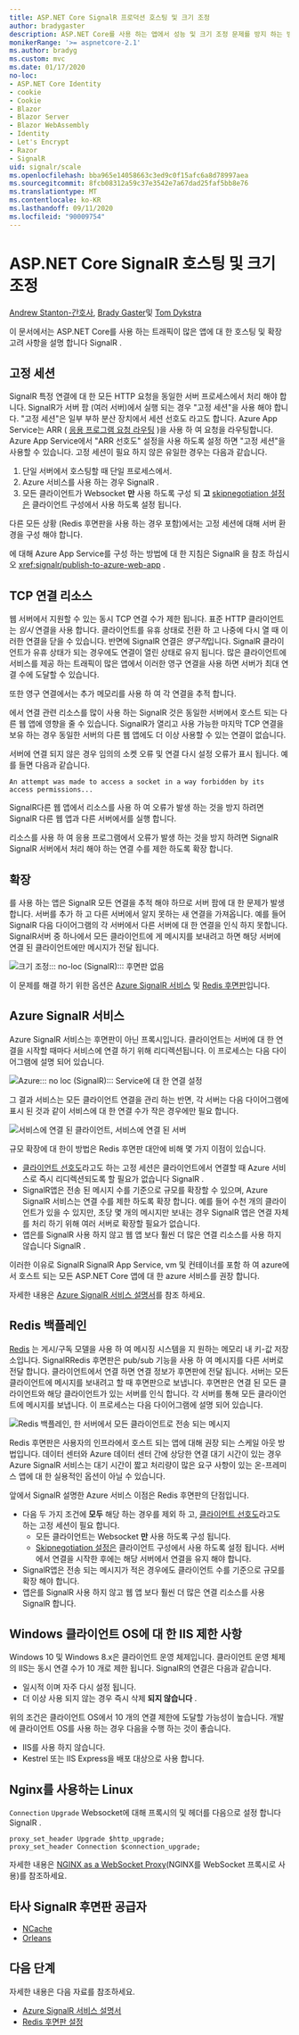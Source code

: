 ```yaml
---
title: ASP.NET Core SignalR 프로덕션 호스팅 및 크기 조정
author: bradygaster
description: ASP.NET Core를 사용 하는 앱에서 성능 및 크기 조정 문제를 방지 하는 방법에 대해 알아봅니다 SignalR .
monikerRange: '>= aspnetcore-2.1'
ms.author: bradyg
ms.custom: mvc
ms.date: 01/17/2020
no-loc:
- ASP.NET Core Identity
- cookie
- Cookie
- Blazor
- Blazor Server
- Blazor WebAssembly
- Identity
- Let's Encrypt
- Razor
- SignalR
uid: signalr/scale
ms.openlocfilehash: bba965e14058663c3ed9c0f15afc6a8d78997aea
ms.sourcegitcommit: 8fcb08312a59c37e3542e7a67dad25faf5bb8e76
ms.translationtype: MT
ms.contentlocale: ko-KR
ms.lasthandoff: 09/11/2020
ms.locfileid: "90009754"
---
```

# <a name="aspnet-core-no-locsignalr-hosting-and-scaling"></a>ASP.NET Core SignalR 호스팅 및 크기 조정

[Andrew Stanton-간호사](https://twitter.com/anurse), [Brady Gaster](https://twitter.com/bradygaster)및 [Tom Dykstra](https://github.com/tdykstra)

이 문서에서는 ASP.NET Core를 사용 하는 트래픽이 많은 앱에 대 한 호스팅 및 확장 고려 사항을 설명 합니다 SignalR .

## <a name="sticky-sessions"></a>고정 세션

SignalR 특정 연결에 대 한 모든 HTTP 요청을 동일한 서버 프로세스에서 처리 해야 합니다. SignalR가 서버 팜 (여러 서버)에서 실행 되는 경우 "고정 세션"을 사용 해야 합니다. "고정 세션"은 일부 부하 분산 장치에서 세션 선호도 라고도 합니다. Azure App Service는 ARR ( [응용 프로그램 요청 라우팅](https://docs.microsoft.com/iis/extensions/planning-for-arr/application-request-routing-version-2-overview) )을 사용 하 여 요청을 라우팅합니다. Azure App Service에서 "ARR 선호도" 설정을 사용 하도록 설정 하면 "고정 세션"을 사용할 수 있습니다. 고정 세션이 필요 하지 않은 유일한 경우는 다음과 같습니다.

1. 단일 서버에서 호스팅할 때 단일 프로세스에서.
1. Azure 서비스를 사용 하는 경우 SignalR .
1. 모든 클라이언트가 Websocket **만** 사용 하도록 구성 되 **고** [skipnegotiation 설정은](xref:signalr/configuration#configure-additional-options) 클라이언트 구성에서 사용 하도록 설정 됩니다.

다른 모든 상황 (Redis 후면판을 사용 하는 경우 포함)에서는 고정 세션에 대해 서버 환경을 구성 해야 합니다.

에 대해 Azure App Service를 구성 하는 방법에 대 한 지침은 SignalR 을 참조 하십시오 <xref:signalr/publish-to-azure-web-app> .

## <a name="tcp-connection-resources"></a>TCP 연결 리소스

웹 서버에서 지원할 수 있는 동시 TCP 연결 수가 제한 됩니다. 표준 HTTP 클라이언트는 *임시* 연결을 사용 합니다. 클라이언트를 유휴 상태로 전환 하 고 나중에 다시 열 때 이러한 연결을 닫을 수 있습니다. 반면에 SignalR 연결은 *영구적*입니다. SignalR 클라이언트가 유휴 상태가 되는 경우에도 연결이 열린 상태로 유지 됩니다. 많은 클라이언트에 서비스를 제공 하는 트래픽이 많은 앱에서 이러한 영구 연결을 사용 하면 서버가 최대 연결 수에 도달할 수 있습니다.

또한 영구 연결에서는 추가 메모리를 사용 하 여 각 연결을 추적 합니다.

에서 연결 관련 리소스를 많이 사용 하는 SignalR 것은 동일한 서버에서 호스트 되는 다른 웹 앱에 영향을 줄 수 있습니다. SignalR가 열리고 사용 가능한 마지막 TCP 연결을 보유 하는 경우 동일한 서버의 다른 웹 앱에도 더 이상 사용할 수 있는 연결이 없습니다.

서버에 연결 되지 않은 경우 임의의 소켓 오류 및 연결 다시 설정 오류가 표시 됩니다. 예를 들면 다음과 같습니다.

```
An attempt was made to access a socket in a way forbidden by its access permissions...
```

SignalR다른 웹 앱에서 리소스를 사용 하 여 오류가 발생 하는 것을 방지 하려면 SignalR 다른 웹 앱과 다른 서버에서를 실행 합니다.

리소스를 사용 하 여 응용 프로그램에서 오류가 발생 하는 것을 방지 하려면 SignalR SignalR 서버에서 처리 해야 하는 연결 수를 제한 하도록 확장 합니다.

## <a name="scale-out"></a>확장

를 사용 하는 앱은 SignalR 모든 연결을 추적 해야 하므로 서버 팜에 대 한 문제가 발생 합니다. 서버를 추가 하 고 다른 서버에서 알지 못하는 새 연결을 가져옵니다. 예를 들어 SignalR 다음 다이어그램의 각 서버에서 다른 서버에 대 한 연결을 인식 하지 못합니다. SignalR서버 중 하나에서 모든 클라이언트에 게 메시지를 보내려고 하면 해당 서버에 연결 된 클라이언트에만 메시지가 전달 됩니다.

![크기 조정::: no-loc (SignalR)::: 후면판 없음](scale/_static/scale-no-backplane.png)

이 문제를 해결 하기 위한 옵션은 [Azure SignalR 서비스](#azure-signalr-service) 및 [Redis 후면판](#redis-backplane)입니다.

## <a name="azure-no-locsignalr-service"></a>Azure SignalR 서비스

Azure SignalR 서비스는 후면판이 아닌 프록시입니다. 클라이언트는 서버에 대 한 연결을 시작할 때마다 서비스에 연결 하기 위해 리디렉션됩니다. 이 프로세스는 다음 다이어그램에 설명 되어 있습니다.

![Azure::: no loc (SignalR)::: Service에 대 한 연결 설정](scale/_static/azure-signalr-service-one-connection.png)

그 결과 서비스는 모든 클라이언트 연결을 관리 하는 반면, 각 서버는 다음 다이어그램에 표시 된 것과 같이 서비스에 대 한 연결 수가 작은 경우에만 필요 합니다.

![서비스에 연결 된 클라이언트, 서비스에 연결 된 서버](scale/_static/azure-signalr-service-multiple-connections.png)

규모 확장에 대 한이 방법은 Redis 후면판 대안에 비해 몇 가지 이점이 있습니다.

* [클라이언트 선호도](/iis/extensions/configuring-application-request-routing-arr/http-load-balancing-using-application-request-routing#step-3---configure-client-affinity)라고도 하는 고정 세션은 클라이언트에서 연결할 때 Azure 서비스로 즉시 리디렉션되도록 할 필요가 없습니다 SignalR .
* SignalR앱은 전송 된 메시지 수를 기준으로 규모를 확장할 수 있으며, Azure SignalR 서비스는 연결 수를 제한 하도록 확장 합니다. 예를 들어 수천 개의 클라이언트가 있을 수 있지만, 초당 몇 개의 메시지만 보내는 경우 SignalR 앱은 연결 자체를 처리 하기 위해 여러 서버로 확장할 필요가 없습니다.
* 앱은를 SignalR 사용 하지 않고 웹 앱 보다 훨씬 더 많은 연결 리소스를 사용 하지 않습니다 SignalR .

이러한 이유로 SignalR SignalR App Service, vm 및 컨테이너를 포함 하 여 azure에서 호스트 되는 모든 ASP.NET Core 앱에 대 한 azure 서비스를 권장 합니다.

자세한 내용은 [Azure SignalR 서비스 설명서](/azure/azure-signalr/signalr-overview)를 참조 하세요.

## <a name="redis-backplane"></a>Redis 백플레인

[Redis](https://redis.io/) 는 게시/구독 모델을 사용 하 여 메시징 시스템을 지 원하는 메모리 내 키-값 저장소입니다. SignalRRedis 후면판은 pub/sub 기능을 사용 하 여 메시지를 다른 서버로 전달 합니다. 클라이언트에서 연결 하면 연결 정보가 후면판에 전달 됩니다. 서버는 모든 클라이언트에 메시지를 보내려고 할 때 후면판으로 보냅니다. 후면판은 연결 된 모든 클라이언트와 해당 클라이언트가 있는 서버를 인식 합니다. 각 서버를 통해 모든 클라이언트에 메시지를 보냅니다. 이 프로세스는 다음 다이어그램에 설명 되어 있습니다.

![Redis 백플레인, 한 서버에서 모든 클라이언트로 전송 되는 메시지](scale/_static/redis-backplane.png)

Redis 후면판은 사용자의 인프라에서 호스트 되는 앱에 대해 권장 되는 스케일 아웃 방법입니다. 데이터 센터와 Azure 데이터 센터 간에 상당한 연결 대기 시간이 있는 경우 Azure SignalR 서비스는 대기 시간이 짧고 처리량이 많은 요구 사항이 있는 온-프레미스 앱에 대 한 실용적인 옵션이 아닐 수 있습니다.

앞에서 SignalR 설명한 Azure 서비스 이점은 Redis 후면판의 단점입니다.

* 다음 두 가지 조건에 **모두** 해당 하는 경우를 제외 하 고, [클라이언트 선호도](/iis/extensions/configuring-application-request-routing-arr/http-load-balancing-using-application-request-routing#step-3---configure-client-affinity)라고도 하는 고정 세션이 필요 합니다.
  * 모든 클라이언트는 Websocket **만** 사용 하도록 구성 됩니다.
  * [Skipnegotiation 설정은](xref:signalr/configuration#configure-additional-options) 클라이언트 구성에서 사용 하도록 설정 됩니다. 
   서버에서 연결을 시작한 후에는 해당 서버에서 연결을 유지 해야 합니다.
* SignalR앱은 전송 되는 메시지가 적은 경우에도 클라이언트 수를 기준으로 규모를 확장 해야 합니다.
* 앱은를 SignalR 사용 하지 않고 웹 앱 보다 훨씬 더 많은 연결 리소스를 사용 SignalR 합니다.

## <a name="iis-limitations-on-windows-client-os"></a>Windows 클라이언트 OS에 대 한 IIS 제한 사항

Windows 10 및 Windows 8.x은 클라이언트 운영 체제입니다. 클라이언트 운영 체제의 IIS는 동시 연결 수가 10 개로 제한 됩니다. SignalR의 연결은 다음과 같습니다.

* 일시적 이며 자주 다시 설정 됩니다.
* 더 이상 사용 되지 않는 경우 즉시 삭제 **되지 않습니다** .

위의 조건은 클라이언트 OS에서 10 개의 연결 제한에 도달할 가능성이 높습니다. 개발에 클라이언트 OS를 사용 하는 경우 다음을 수행 하는 것이 좋습니다.

* IIS를 사용 하지 않습니다.
* Kestrel 또는 IIS Express을 배포 대상으로 사용 합니다.

## <a name="linux-with-nginx"></a>Nginx를 사용하는 Linux

`Connection` `Upgrade` Websocket에 대해 프록시의 및 헤더를 다음으로 설정 합니다 SignalR .

```nginx
proxy_set_header Upgrade $http_upgrade;
proxy_set_header Connection $connection_upgrade;
```

자세한 내용은 [NGINX as a WebSocket Proxy](https://www.nginx.com/blog/websocket-nginx/)(NGINX를 WebSocket 프록시로 사용)를 참조하세요.

## <a name="third-party-no-locsignalr-backplane-providers"></a>타사 SignalR 후면판 공급자

* [NCache](https://www.alachisoft.com/ncache/asp-net-core-signalr.html)
* [Orleans](https://github.com/OrleansContrib/SignalR.Orleans)

## <a name="next-steps"></a>다음 단계

자세한 내용은 다음 자료를 참조하세요.

* [Azure SignalR 서비스 설명서](/azure/azure-signalr/signalr-overview)
* [Redis 후면판 설정](xref:signalr/redis-backplane)
